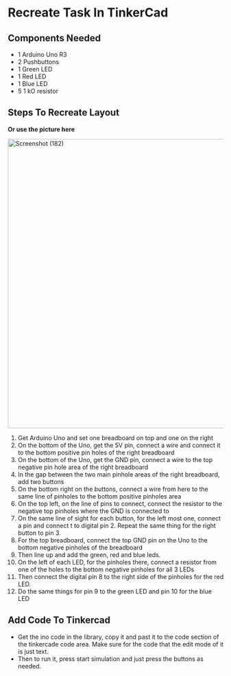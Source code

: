 # Recreate Task In TinkerCad

## Components Needed
- 1 Arduino Uno R3
- 2 Pushbuttons
- 1 Green LED
- 1 Red LED
- 1 Blue LED
- 5 1 kO resistor
  
## Steps To Recreate Layout
**Or use the picture here**

<img width="1366" height="673" alt="Screenshot (182)" src="https://github.com/user-attachments/assets/a7e7cd13-7420-4fd5-952a-9697cc836e93" />

1. Get Arduino Uno and set one breadboard on top and one on the right
2. On the bottom of the Uno, get the 5V pin, connect a wire and connect it to the bottom positive pin holes of the right breadboard
3. On the bottom of the Uno, get the GND pin, connect a wire to the top negative pin hole area of the right breadboard
4. In the gap between the two main pinhole areas of the right breadboard, add two buttons
5. On the bottom right on the buttons, connect a wire from here to the same line of pinholes to the bottom positive pinholes area
6. On the top left, on the line of pins to connect, connect the resistor to the negative top pinholes where the GND is connected to
7. On the same line of sight for each button, for the left most one, connect a pin and connect t to digital pin 2. Repeat the same thing for the right button to pin 3.
8. For the top breadboard, connect the top GND pin on the Uno to the bottom negative pinholes of the breadboard
9. Then line up and add the green, red and blue leds.
10. On the left of each LED, for the pinholes there, connect a resistor from one of the holes to the bottom negative pinholes for all 3 LEDs
11. Then connect the digital pin 8 to the right side of the pinholes for the red LED.
12. Do the same things for pin 9 to the green LED and pin 10 for the blue LED

## Add Code To Tinkercad
- Get the ino code in the library, copy it and past it to the code section of the tinkercade code area. Make sure for the code that the edit mode of it is just text.
- Then to run it, press start simulation and just press the buttons as needed.
